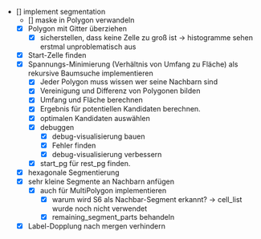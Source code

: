 - [] implement segmentation
    - [] maske in Polygon verwandeln
    - [x] Polygon mit Gitter überziehen
        - [x] sicherstellen, dass keine Zelle zu groß ist -> histogramme sehen erstmal unproblematisch aus
    - [x] Start-Zelle finden
    - [x] Spannungs-Minimierung (Verhältnis von Umfang zu Fläche) als rekursive Baumsuche implementieren
        - [x] Jeder Polygon muss wissen wer seine Nachbarn sind
        - [x] Vereinigung und Differenz von Polygonen bilden
        - [x] Umfang und Fläche berechnen
        - [x] Ergebnis für potentiellen Kandidaten berechnen.
        - [x] optimalen Kandidaten auswählen
        - [x] debuggen
            - [x] debug-visualisierung bauen
            - [x] Fehler finden
            - [x] debug-visualisierung verbessern
        - [x] start_pg für rest_pg finden.
    - [x] hexagonale Segmentierung
    - [x] sehr kleine Segmente an Nachbarn anfügen
        - [x] auch für MultiPolygon implementieren
            - [x] warum wird S6 als Nachbar-Segment erkannt? -> cell_list wurde noch nicht verwendet
            - [x] remaining_segment_parts behandeln
    - [x] Label-Dopplung nach mergen verhindern
